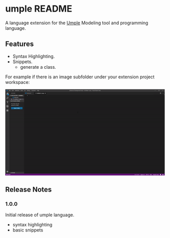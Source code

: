 # umple README

A language extension for the [Umple](http://cruise.site.uottawa.ca/umple/) Modeling tool and programming language.

## Features

- Syntax Highlighting.
- Snippets.
    - generate a class.

For example if there is an image subfolder under your extension project workspace:

![snippets](images/snippets.gif)

## Release Notes

### 1.0.0

Initial release of umple language. 
- syntax highlighting
- basic snippets
